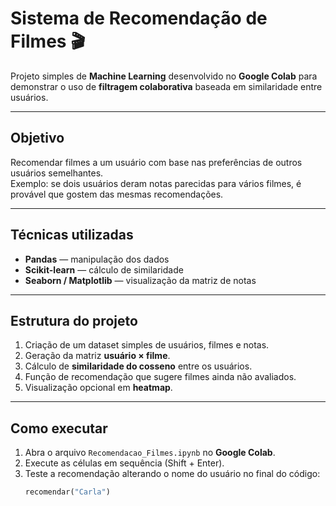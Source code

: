 # Sistema de Recomendação de Filmes 🎬

Projeto simples de **Machine Learning** desenvolvido no **Google Colab** para demonstrar o uso de **filtragem colaborativa** baseada em similaridade entre usuários.

---

## Objetivo
Recomendar filmes a um usuário com base nas preferências de outros usuários semelhantes.  
Exemplo: se dois usuários deram notas parecidas para vários filmes, é provável que gostem das mesmas recomendações.

---

## Técnicas utilizadas
- **Pandas** — manipulação dos dados  
- **Scikit-learn** — cálculo de similaridade  
- **Seaborn / Matplotlib** — visualização da matriz de notas  

---

## Estrutura do projeto
1. Criação de um dataset simples de usuários, filmes e notas.  
2. Geração da matriz **usuário × filme**.  
3. Cálculo de **similaridade do cosseno** entre os usuários.  
4. Função de recomendação que sugere filmes ainda não avaliados.  
5. Visualização opcional em **heatmap**.

---

## Como executar
1. Abra o arquivo `Recomendacao_Filmes.ipynb` no **Google Colab**.  
2. Execute as células em sequência (Shift + Enter).  
3. Teste a recomendação alterando o nome do usuário no final do código:
   ```python
   recomendar("Carla")
